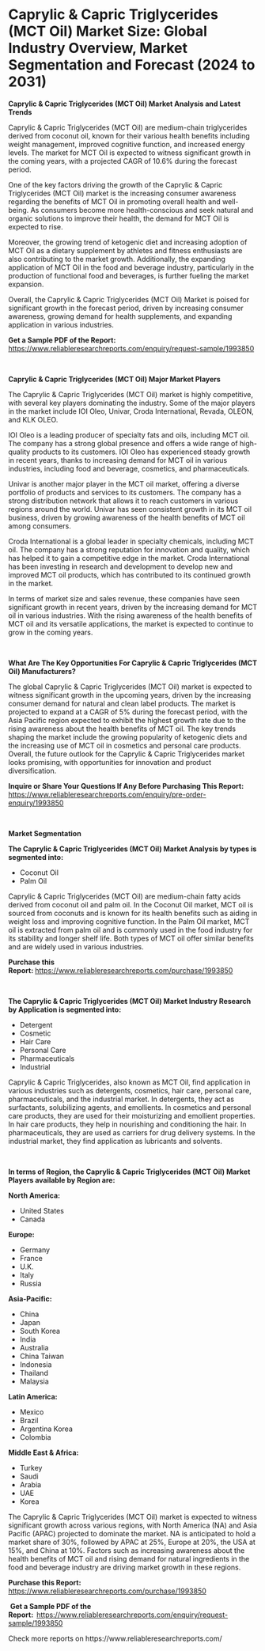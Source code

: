 <p><h1>Caprylic & Capric Triglycerides (MCT Oil) Market Size: Global Industry Overview, Market Segmentation and Forecast (2024 to 2031)</h1></p><p><strong>Caprylic & Capric Triglycerides (MCT Oil) Market Analysis and Latest Trends</strong></p>
<p><p>Caprylic & Capric Triglycerides (MCT Oil) are medium-chain triglycerides derived from coconut oil, known for their various health benefits including weight management, improved cognitive function, and increased energy levels. The market for MCT Oil is expected to witness significant growth in the coming years, with a projected CAGR of 10.6% during the forecast period.</p><p>One of the key factors driving the growth of the Caprylic & Capric Triglycerides (MCT Oil) market is the increasing consumer awareness regarding the benefits of MCT Oil in promoting overall health and well-being. As consumers become more health-conscious and seek natural and organic solutions to improve their health, the demand for MCT Oil is expected to rise.</p><p>Moreover, the growing trend of ketogenic diet and increasing adoption of MCT Oil as a dietary supplement by athletes and fitness enthusiasts are also contributing to the market growth. Additionally, the expanding application of MCT Oil in the food and beverage industry, particularly in the production of functional food and beverages, is further fueling the market expansion.</p><p>Overall, the Caprylic & Capric Triglycerides (MCT Oil) Market is poised for significant growth in the forecast period, driven by increasing consumer awareness, growing demand for health supplements, and expanding application in various industries.</p></p>
<p><strong>Get a Sample PDF of the Report:&nbsp;</strong> <a href="https://www.reliableresearchreports.com/enquiry/request-sample/1993850">https://www.reliableresearchreports.com/enquiry/request-sample/1993850</a></p>
<p>&nbsp;</p>
<p><strong>Caprylic & Capric Triglycerides (MCT Oil) Major Market Players</strong></p>
<p><p>The Caprylic & Capric Triglycerides (MCT Oil) market is highly competitive, with several key players dominating the industry. Some of the major players in the market include IOI Oleo, Univar, Croda International, Revada, OLEON, and KLK OLEO.</p><p>IOI Oleo is a leading producer of specialty fats and oils, including MCT oil. The company has a strong global presence and offers a wide range of high-quality products to its customers. IOI Oleo has experienced steady growth in recent years, thanks to increasing demand for MCT oil in various industries, including food and beverage, cosmetics, and pharmaceuticals.</p><p>Univar is another major player in the MCT oil market, offering a diverse portfolio of products and services to its customers. The company has a strong distribution network that allows it to reach customers in various regions around the world. Univar has seen consistent growth in its MCT oil business, driven by growing awareness of the health benefits of MCT oil among consumers.</p><p>Croda International is a global leader in specialty chemicals, including MCT oil. The company has a strong reputation for innovation and quality, which has helped it to gain a competitive edge in the market. Croda International has been investing in research and development to develop new and improved MCT oil products, which has contributed to its continued growth in the market.</p><p>In terms of market size and sales revenue, these companies have seen significant growth in recent years, driven by the increasing demand for MCT oil in various industries. With the rising awareness of the health benefits of MCT oil and its versatile applications, the market is expected to continue to grow in the coming years.</p></p>
<p>&nbsp;</p>
<p><strong>What Are The Key Opportunities For Caprylic & Capric Triglycerides (MCT Oil) Manufacturers?</strong></p>
<p><p>The global Caprylic & Capric Triglycerides (MCT Oil) market is expected to witness significant growth in the upcoming years, driven by the increasing consumer demand for natural and clean label products. The market is projected to expand at a CAGR of 5% during the forecast period, with the Asia Pacific region expected to exhibit the highest growth rate due to the rising awareness about the health benefits of MCT oil. The key trends shaping the market include the growing popularity of ketogenic diets and the increasing use of MCT oil in cosmetics and personal care products. Overall, the future outlook for the Caprylic & Capric Triglycerides market looks promising, with opportunities for innovation and product diversification.</p></p>
<p><strong>Inquire or Share Your Questions If Any Before Purchasing This Report:</strong> <a href="https://www.reliableresearchreports.com/enquiry/pre-order-enquiry/1993850">https://www.reliableresearchreports.com/enquiry/pre-order-enquiry/1993850</a></p>
<p>&nbsp;</p>
<p><strong>Market Segmentation</strong></p>
<p><strong>The Caprylic & Capric Triglycerides (MCT Oil) Market Analysis by types is segmented into:</strong></p>
<p><ul><li>Coconut Oil</li><li>Palm Oil</li></ul></p>
<p><p>Caprylic & Capric Triglycerides (MCT Oil) are medium-chain fatty acids derived from coconut oil and palm oil. In the Coconut Oil market, MCT oil is sourced from coconuts and is known for its health benefits such as aiding in weight loss and improving cognitive function. In the Palm Oil market, MCT oil is extracted from palm oil and is commonly used in the food industry for its stability and longer shelf life. Both types of MCT oil offer similar benefits and are widely used in various industries.</p></p>
<p><strong>Purchase this Report:&nbsp;</strong><a href="https://www.reliableresearchreports.com/purchase/1993850">https://www.reliableresearchreports.com/purchase/1993850</a></p>
<p>&nbsp;</p>
<p><strong>The Caprylic & Capric Triglycerides (MCT Oil) Market Industry Research by Application is segmented into:</strong></p>
<p><ul><li>Detergent</li><li>Cosmetic</li><li>Hair Care</li><li>Personal Care</li><li>Pharmaceuticals</li><li>Industrial</li></ul></p>
<p><p>Caprylic & Capric Triglycerides, also known as MCT Oil, find application in various industries such as detergents, cosmetics, hair care, personal care, pharmaceuticals, and the industrial market. In detergents, they act as surfactants, solubilizing agents, and emollients. In cosmetics and personal care products, they are used for their moisturizing and emollient properties. In hair care products, they help in nourishing and conditioning the hair. In pharmaceuticals, they are used as carriers for drug delivery systems. In the industrial market, they find application as lubricants and solvents.</p></p>
<p>&nbsp;</p>
<p><strong>In terms of Region, the Caprylic & Capric Triglycerides (MCT Oil) Market Players available by Region are:</strong></p>
<p>
    <p> <strong> North America: </strong>
        <ul>
            <li>United States</li>
            <li>Canada</li>
        </ul>
        </p> 
    <p> <strong> Europe: </strong>
        <ul>
            <li>Germany</li>
            <li>France</li>
            <li>U.K.</li>
            <li>Italy</li>
            <li>Russia</li>
        </ul>
        </p> 
    <p> <strong> Asia-Pacific: </strong>
        <ul>
            <li>China</li>
            <li>Japan</li>
            <li>South Korea</li>
            <li>India</li>
            <li>Australia</li>
            <li>China Taiwan</li>
            <li>Indonesia</li>
            <li>Thailand</li>
            <li>Malaysia</li>
        </ul>
        </p> 
    <p> <strong> Latin America: </strong>
        <ul>
            <li>Mexico</li>
            <li>Brazil</li>
            <li>Argentina Korea</li>
            <li>Colombia</li>
        </ul>
        </p> 
    <p> <strong> Middle East & Africa: </strong>
        <ul>
            <li>Turkey</li>
            <li>Saudi</li>
            <li>Arabia</li>
            <li>UAE</li>
            <li>Korea</li>
        </ul>
    </p>
    </p>
<p><p>The Caprylic & Capric Triglycerides (MCT Oil) market is expected to witness significant growth across various regions, with North America (NA) and Asia Pacific (APAC) projected to dominate the market. NA is anticipated to hold a market share of 30%, followed by APAC at 25%, Europe at 20%, the USA at 15%, and China at 10%. Factors such as increasing awareness about the health benefits of MCT oil and rising demand for natural ingredients in the food and beverage industry are driving market growth in these regions.</p></p>
<p><strong>Purchase this Report: </strong><a href="https://www.reliableresearchreports.com/purchase/1993850">https://www.reliableresearchreports.com/purchase/1993850</a></p>
<p>&nbsp;<strong>Get a Sample PDF of the Report:&nbsp;&nbsp;</strong><a href="https://www.reliableresearchreports.com/enquiry/request-sample/1993850">https://www.reliableresearchreports.com/enquiry/request-sample/1993850</a></p>
<p><strong></strong></p>
<p>Check more reports on https://www.reliableresearchreports.com/</p>